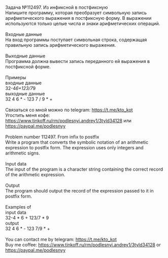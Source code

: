 Задача №112497. Из инфиксной в постфиксную<br />Напишите программу, которая преобразует символьную запись арифметического выражения в постфиксную форму. В выражении используются только целые числа и знаки арифметических операций.<br /><br />Входные данные<br />На вход программы поступает символьная строка, содержащая правильную запись арифметического выражения.<br /><br />Выходные данные<br />Программа должна вывести запись переданного ей выражения в постфиксной форме.<br /><br />Примеры<br />входные данные<br />32-4*6+123/7*9<br />выходные данные<br />32 4 6 * - 123 7 / 9 * +<br /><br />Связаться со мной можно по telegram: https://t.me/kto_kot<br />Угостить меня кофе: https://www.tinkoff.ru/rm/podlesnyi.andrey1/3tyld34128 или https://paypal.me/podlesnyy<br /><br />Problem number 112497. From infix to postfix<br />Write a program that converts the symbolic notation of an arithmetic expression to postfix form. The expression uses only integers and arithmetic signs.<br /><br />Input data<br />The input of the program is a character string containing the correct record of the arithmetic expression.<br /><br />Output<br />The program should output the record of the expression passed to it in postfix form.<br /><br />Examples of<br />input data<br />32-4 * 6 + 123/7 * 9<br />output<br />32 4 6 * - 123 7/9 * +<br /><br /> You can contact me by telegram: https://t.me/kto_kot <br /> Buy me coffee: https://www.tinkoff.ru/rm/podlesnyi.andrey1/3tyld34128 or https://paypal.me/podlesnyy